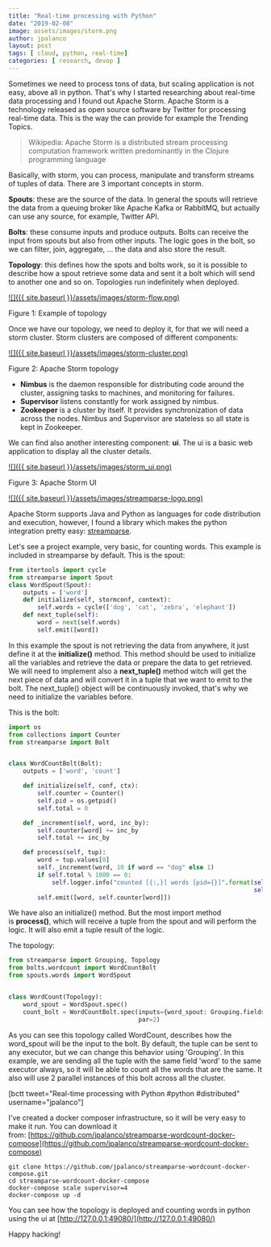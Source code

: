 ```yaml
---
title: "Real-time processing with Python"
date: "2019-02-08"
image: assets/images/storm.png
author: jpalanco
layout: post
tags: [ cloud, python, real-time]
categories: [ research, devop ]
---
```


Sometimes we need to process tons of data, but scaling application is not easy, above all in python. That's why I started researching about real-time data processing and I found out Apache Storm. Apache Storm is a technology released as open source software by Twitter for processing real-time data. This is the way the can provide for example the Trending Topics.

> Wikipedia: Apache Storm is a distributed stream processing computation framework written predominantly in the Clojure programming language

Basically, with storm, you can process, manipulate and transform streams of tuples of data. There are 3 important concepts in storm.

**Spouts**: these are the source of the data. In general the spouts will retrieve the data from a queuing broker like Apache Kafka or RabbitMQ, but actually can use any source, for example, Twitter API.

**Bolts**: these consume inputs and produce outputs. Bolts can receive the input from spouts but also from other inputs. The logic goes in the bolt, so we can filter, join, aggregate, ... the data and also store the result.

**Topology**: this defines how the spots and bolts work, so it is possible to describe how a spout retrieve some data and sent it a bolt which will send to another one and so on. Topologies run indefinitely when deployed.

[![]({{ site.baseurl }}/assets/images/storm-flow.png)](https://2.bp.blogspot.com/-dWWRHX9tIDU/WRzDcSLRl0I/AAAAAAAAPko/1SGn6XaAq8wQUQ3QeBVajT_gmiLgE97AQCLcB/s1600/storm-flow.png)

Figure 1: Example of topology

Once we have our topology, we need to deploy it, for that we will need a storm cluster. Storm clusters are composed of different components:

[![]({{ site.baseurl }}/assets/images/storm-cluster.png)](https://4.bp.blogspot.com/-JUsAOb8NyqU/WRzGjMBCP8I/AAAAAAAAPk4/GfrCixfNPs01hXxvAUoMMOrtL9me7vxxwCPcB/s1600/storm-cluster.png)

Figure 2: Apache Storm topology

- **Nimbus** is the daemon responsible for distributing code around the cluster, assigning tasks to machines, and monitoring for failures.
- **Supervisor** listens constantly for work assigned by nimbus.
- **Zookeeper** is a cluster by itself. It provides synchronization of data across the nodes. Nimbus and Supervisor are stateless so all state is kept in Zookeeper.

We can find also another interesting component: **ui**. The ui is a basic web application to display all the cluster details.

[![]({{ site.baseurl }}/assets/images/storm_ui.png)](https://2.bp.blogspot.com/-5tw4ssc4nbA/WR1x9WobX9I/AAAAAAAAQc4/1TG9l9UluzoeTfniChWSWDo_GEqsJMJmACLcB/s1600/storm_ui.png)

Figure 3: Apache Storm UI

[![]({{ site.baseurl }}/assets/images/streamparse-logo.png)](https://1.bp.blogspot.com/-TLnW3l_j03E/WRzx9ya-jDI/AAAAAAAAPmM/0KZJm-umDuYe_VE_NdeGtjjkZ_BmSuNAQCLcB/s1600/streamparse-logo.png)

Apache Storm supports Java and Python as languages for code distribution and execution, however, I found a library which makes the python integration pretty easy: [streamparse](https://github.com/Parsely/streamparse).

Let's see a project example, very basic, for counting words. This example is included in streamparse by default. This is the spout:

```python
from itertools import cycle
from streamparse import Spout
class WordSpout(Spout):
    outputs = ['word']
    def initialize(self, stormconf, context):
        self.words = cycle(['dog', 'cat', 'zebra', 'elephant'])
    def next_tuple(self):
        word = next(self.words)
        self.emit([word])
```

In this example the spout is not retrieving the data from anywhere, it just define it at the **initialize()** method. This method should be used to initialize all the variables and retrieve the data or prepare the data to get retrieved. We will need to implement also a **next\_tuple()** method witch will get the next piece of data and will convert it in a tuple that we want to emit to the bolt. The next\_tuple() object will be continuously invoked, that's why we need to initialize the variables before.

This is the bolt:
```python
import os
from collections import Counter
from streamparse import Bolt


class WordCountBolt(Bolt):
    outputs = ['word', 'count']

    def initialize(self, conf, ctx):
        self.counter = Counter()
        self.pid = os.getpid()
        self.total = 0

    def _increment(self, word, inc_by):
        self.counter[word] += inc_by
        self.total += inc_by

    def process(self, tup):
        word = tup.values[0]
        self._increment(word, 10 if word == "dog" else 1)
        if self.total % 1000 == 0:
            self.logger.info("counted [{:,}] words [pid={}]".format(self.total,
                                                                    self.pid))
        self.emit([word, self.counter[word]])
```
We have also an initialize() method. But the most import method is **process()**, which will receive a tuple from the spout and will perform the logic. It will also emit a tuple result of the logic.

The topology:
```python
from streamparse import Grouping, Topology
from bolts.wordcount import WordCountBolt
from spouts.words import WordSpout


class WordCount(Topology):
    word_spout = WordSpout.spec()
    count_bolt = WordCountBolt.spec(inputs={word_spout: Grouping.fields('word')},
                                    par=2)
```
As you can see this topology called WordCount, describes how the word\_spout will be the input to the bolt. By default, the tuple can be sent to any executor, but we can change this behavior using 'Grouping'. In this example, we are sending all the tuple with the same field 'word' to the same executor always, so it will be able to count all the words that are the same. It also will use 2 parallel instances of this bolt across all the cluster.

\[bctt tweet="Real-time processing with Python #python #distributed" username="jpalanco"\]

I've created a docker composer infrastructure, so it will be very easy to make it run. You can download it from: [https://github.com/jpalanco/streamparse-wordcount-docker-compose](https://github.com/jpalanco/streamparse-wordcount-docker-compose)

```
git clone https://github.com/jpalanco/streamparse-wordcount-docker-compose.git
cd streamparse-wordcount-docker-compose
docker-compose scale supervisor=4
docker-compose up -d
```

You can see how the topology is deployed and counting words in python using the ui at [http://127.0.0.1:49080/](http://127.0.0.1:49080/)

Happy hacking!
